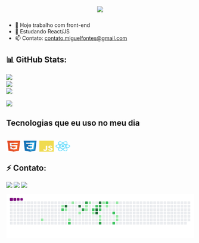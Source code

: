 <h1 align="center">
  <img src="https://readme-typing-svg.herokuapp.com?font=Robotto&size=30&pause=1000&color=5ECCFF&random=false&width=435&lines=Oi!+%F0%9F%91%8B;Sou+o+Miguel+Fontes!;">
</h1>

- 🔭 Hoje trabalho com front-end
- 🌱 Estudando React/JS
- 📫 Contato: contato.miguelfontes@gmail.com

## 📊 GitHub Stats:
  ![](https://github-readme-stats.vercel.app/api?username=mifontez&theme=dark&hide_border=false&include_all_commits=false&count_private=false)<br/>
![](https://github-readme-streak-stats.herokuapp.com/?user=mifontez&theme=dark&hide_border=false)<br/>
![](https://github-readme-stats.vercel.app/api/top-langs/?username=mifontez&theme=dark&hide_border=false&include_all_commits=false&count_private=false&layout=compact)

[![](https://visitcount.itsvg.in/api?id=tilakjain123&icon=0&color=6)](https://visitcount.itsvg.in)
  
  ## Tecnologias que eu uso no meu dia
  
<div style="display: inline_block"><br>
  <img align="center" alt="Miguel-HTML" height="30" width="40" src="https://raw.githubusercontent.com/devicons/devicon/master/icons/html5/html5-original.svg">
  <img align="center" alt="Miguel-CSS" height="30" width="40" src="https://raw.githubusercontent.com/devicons/devicon/master/icons/css3/css3-original.svg">
  <img align="center" alt="Miguel-Js" height="30" width="40" src="https://raw.githubusercontent.com/devicons/devicon/master/icons/javascript/javascript-plain.svg">
  <img align="center" alt="Miguel-React" height="30" width="40" src="https://raw.githubusercontent.com/devicons/devicon/master/icons/react/react-original.svg">
</div>
  
  ## ⚡ Contato:
 
<div> 
  <a href="https://instagram.com/_mfontez" target="_blank"><img src="https://img.shields.io/badge/-Instagram-%23E4405F?style=for-the-badge&logo=instagram&logoColor=white" target="_blank"></a>
  <a href = "mailto:contato.miguelfontes@gmail.com"><img src="https://img.shields.io/badge/-Gmail-%23333?style=for-the-badge&logo=gmail&logoColor=white" target="_blank"></a>
  <a href="https://www.linkedin.com/in/miguelfontes7" target="_blank"><img src="https://img.shields.io/badge/-LinkedIn-%230077B5?style=for-the-badge&logo=linkedin&logoColor=white" target="_blank"></a> 
</div>


![snake gif](https://github.com/mifontez/mifontez/blob/output/github-contribution-grid-snake.gif)
